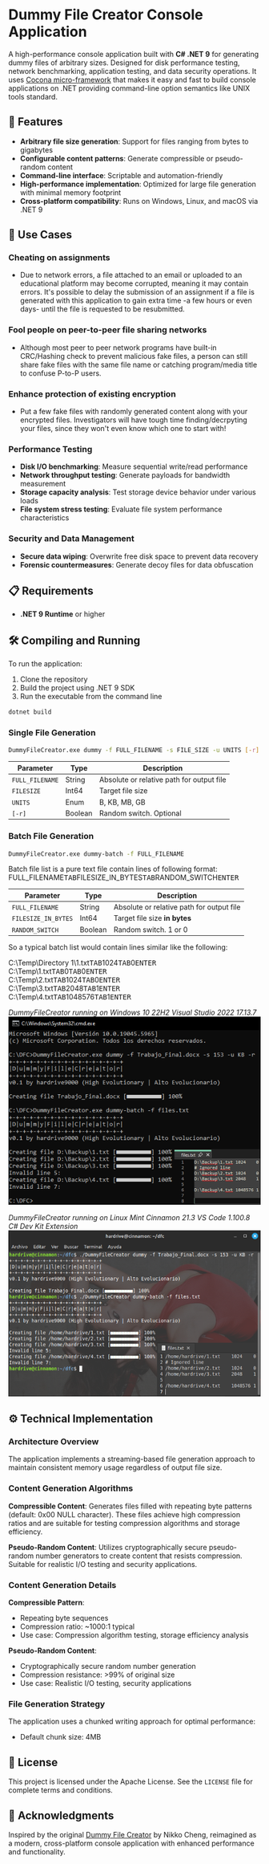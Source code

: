 # Dummy File Creator Console Application

A high-performance console application built with **C# .NET 9** for generating dummy files of arbitrary sizes. Designed for disk performance testing, network benchmarking, application testing, and data security operations. It uses [Cocona micro-framework](https://www.nuget.org/packages/Cocona.Lite/) that makes it easy and fast to build console applications on .NET providing command-line option semantics like UNIX tools standard.

## 🎯 Features

- **Arbitrary file size generation**: Support for files ranging from bytes to gigabytes
- **Configurable content patterns**: Generate compressible or pseudo-random content
- **Command-line interface**: Scriptable and automation-friendly
- **High-performance implementation**: Optimized for large file generation with minimal memory footprint
- **Cross-platform compatibility**: Runs on Windows, Linux, and macOS via .NET 9

## 🚀 Use Cases

### Cheating on assignments
- Due to network errors, a file attached to an email or uploaded to an educational platform may become corrupted, meaning it may contain errors. It's possible to delay the submission of an assignment if a file is generated with this application to gain extra time -a few hours or even days- until the file is requested to be resubmitted.

### Fool people on peer-to-peer file sharing networks
- Although most peer to peer network programs have built-in CRC/Hashing check to prevent malicious fake files, a person can still share fake files with the same file name or catching program/media title to confuse P-to-P users.

### Enhance protection of existing encryption
- Put a few fake files with randomly generated content along with your encrypted files. Investigators will have tough time finding/decrpyting your files, since they won't even know which one to start with!

### Performance Testing
- **Disk I/O benchmarking**: Measure sequential write/read performance
- **Network throughput testing**: Generate payloads for bandwidth measurement
- **Storage capacity analysis**: Test storage device behavior under various loads
- **File system stress testing**: Evaluate file system performance characteristics

### Security and Data Management
- **Secure data wiping**: Overwrite free disk space to prevent data recovery
- **Forensic countermeasures**: Generate decoy files for data obfuscation

## 📋 Requirements

- **.NET 9 Runtime** or higher

## 🛠️ Compiling and Running
To run the application:

1. Clone the repository
2. Build the project using .NET 9 SDK
3. Run the executable from the command line

```bash
dotnet build
```

### Single File Generation
```bash
DummyFileCreator.exe dummy -f FULL_FILENAME -s FILE_SIZE -u UNITS [-r]
```

| Parameter | Type | Description | 
|-----------|------|-------------|
| `FULL_FILENAME` | String | Absolute or relative path for output file |
| `FILESIZE` | Int64 | Target file size |
| `UNITS` | Enum | B, KB, MB, GB |
| `[-r]` | Boolean | Random switch. Optional |

### Batch File Generation
```bash
DummyFileCreator.exe dummy-batch -f FULL_FILENAME
```

Batch file list is a pure text file contain lines of following format:  
FULL_FILENAME<kbd>TAB</kbd>FILESIZE_IN_BYTES<kbd>TAB</kbd>RANDOM_SWITCH<kbd>ENTER</kbd>

| Parameter | Type | Description | 
|-----------|------|-------------|
| `FULL_FILENAME` | String | Absolute or relative path for output file |
| `FILESIZE_IN_BYTES` | Int64 | Target file size **in bytes** |
| `RANDOM_SWITCH` | Boolean | Random switch. 1 or 0 |

So a typical batch list would contain lines similar like the following:  

C:\Temp\Directory 1\1.txt<kbd>TAB</kbd>1024<kbd>TAB</kbd>0<kbd>ENTER</kbd>  
C:\Temp\1.txt<kbd>TAB</kbd>0<kbd>TAB</kbd>0<kbd>ENTER</kbd>  
C:\Temp\2.txt<kbd>TAB</kbd>1024<kbd>TAB</kbd>0<kbd>ENTER</kbd>  
C:\Temp\3.txt<kbd>TAB</kbd>2048<kbd>TAB</kbd>1<kbd>ENTER</kbd>  
C:\Temp\4.txt<kbd>TAB</kbd>1048576<kbd>TAB</kbd>1<kbd>ENTER</kbd>

*DummyFileCreator running on Windows 10 22H2 Visual Studio 2022 17.13.7*  
![DummyFileCreator](screenshots/screenshot_win.png "DummyFileCreator")  

*DummyFileCreator running on Linux Mint Cinnamon 21.3 VS Code 1.100.8 C# Dev Kit Extension*  
![DummyFileCreator](screenshots/screenshot_linux.png "DummyFileCreator")  

## ⚙️ Technical Implementation

### Architecture Overview
The application implements a streaming-based file generation approach to maintain consistent memory usage regardless of output file size.

### Content Generation Algorithms

**Compressible Content**: Generates files filled with repeating byte patterns (default: 0x00 NULL character). These files achieve high compression ratios and are suitable for testing compression algorithms and storage efficiency.

**Pseudo-Random Content**: Utilizes cryptographically secure pseudo-random number generators to create content that resists compression. Suitable for realistic I/O testing and security applications.

### Content Generation Details

**Compressible Pattern**: 
- Repeating byte sequences
- Compression ratio: ~1000:1 typical
- Use case: Compression algorithm testing, storage efficiency analysis

**Pseudo-Random Content**:
- Cryptographically secure random number generation
- Compression resistance: >99% of original size
- Use case: Realistic I/O testing, security applications

### File Generation Strategy
The application uses a chunked writing approach for optimal performance:
- Default chunk size: 4MB

## 📄 License

This project is licensed under the Apache License. See the `LICENSE` file for complete terms and conditions.

## 🤝 Acknowledgments

Inspired by the original [Dummy File Creator](https://www.mynikko.com/dummy/) by Nikko Cheng, reimagined as a modern, cross-platform console application with enhanced performance and functionality.
